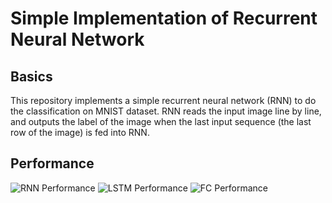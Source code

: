 # Simple Implementation of Recurrent Neural Network
## Basics
This repository implements a simple recurrent neural network (RNN) to do the classification on MNIST dataset. RNN reads the input image line by line, and outputs the label of the image when the last input sequence (the last row of the image) is fed into RNN.
## Performance
![RNN Performance](/Figures/rnn.png)
![LSTM Performance](/Figures/lstm.png)
![FC Performance](../Figures/fc.png)

